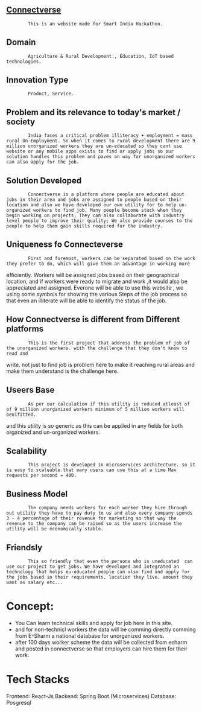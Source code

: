 ## [Connectverse](https://connectverse.live)
            This is an website made for Smart India Hackathon.

## Domain
            Agriculture & Rural Development., Education, IoT based technologies.

## Innovation Type
            Product, Service.

## Problem and its relevance to today's market / society
            India faces a critical problem illiteracy + employment = mass rural Un-Employment. So when it comes to rural development there are 9 million unorganized workers they are un-educated so they cant use website or any mobile apps exists to find or apply jobs so our solution handles this problem and paves an way for unorganized workers can also apply for the job.

## Solution Developed
            Connectverse is a platform where people are educated about jobs in their area and jobs are assigned to people based on their location and also we have developed our own utility for to help un-organized workers to find job. Many people become stuck when they begin working on projects; They can also collaborate with industry level people to improve their quality; We also provide courses to the people to help them gain skills required for the industry.

## Uniqueness fo Connecteverse
            First and foremost, workers can be separated based on the work they prefer to do, which will give them an advantage in working more 
efficiently. Workers will be assigned jobs based on their geographical location, and if workers were ready to migrate and work ,it would also be appreciated and assigned. Everone will be able to use this website , we using some symbols for showing the various Steps of the job process so that even an illiterate will be able to identify the status of the job. 

## How Connectverse is different from Different platforms
            This is the first project that address the problem of job of the unorganized workers. with the challenge that they don't know to read and
write. not just to find job is problem here to make it reaching rural areas and make them understand is the challenge here.

## Useers Base
            As per our calculation if this utility is reduced atleast of of 9 million unorganized workers minimum of 5 million workers will benifitted.
and this utility is so generic as this can be applied in any fields for both organized and un-organized workers.

## Scalability
            This project is developed in microservices architecture. so it is easy to scaleable that many users can use this at a time Max requests per second = 400.

## Business Model
            The company needs workers for each worker they hire through out utility they have to pay duty to us and also every company spends 3 - 4 percentage of their revenue for marketing so that way the revenue to the company can be raised so as the users increase the utility will be economically stable.

## Friendsly
            This so friendly that even the persons who is uneducated  can use our project to get jobs. We have developed and integrated an technology that helps eu-educated people can also find and apply for the jobs based in their requirements, location they live, amount they want as salary etc...

# Concept:
  - You Can learn technical skills and apply for job here in this site.
  - and for non-technicl workers the data will be comming directly comming from E-Sharm a national database for unorganized workers.
  - after 100 days worker scheme the data will be collected from esharm and posted in connectverse so that employers can hire them for their work.
  
# Tech Stacks
  Frontend: React-Js
  Backend: Spring Boot (Microservices)
  Database: Posgresql
